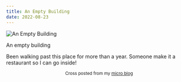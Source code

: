 ```yaml
---
title: An Empty Building
date: 2022-08-23
---
```

![An Empty Building](/0d78144ebd.jpg)

<p>An empty building</p>
<p>Been walking past this place for more than a year. Someone make it a restaurant so I can go inside!</p>



<center><small>Cross posted from my <a href='http://micro.blog/joshnicholas'>micro blog</a></small></center>

    